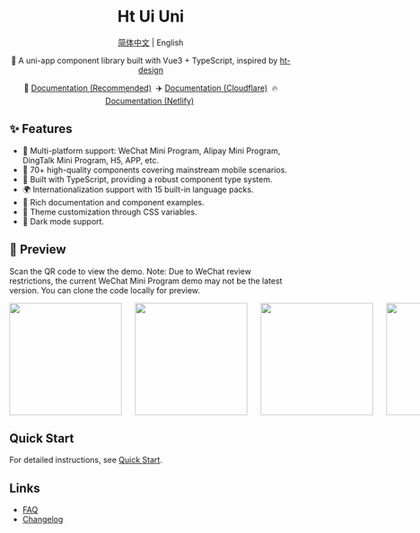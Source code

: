 <h1 align="center">Ht Ui Uni</h1>

<div align="center">
<p><a href="./README.md">简体中文</a> | English</p>
</div>

<p align="center">📱 A uni-app component library built with Vue3 + TypeScript, inspired by <a href="https://github.com/jd-ftf/ht-design-mini?tab=readme-ov-file">ht-design</a></p>

<p align="center">
  🚀 <a href="https://ht-ui-uni.cn">Documentation (Recommended)</a>&nbsp;
  ✈️ <a href="https://ht-ui-uni.pages.dev/">Documentation (Cloudflare)</a>&nbsp;
  🔥 <a href="https://ht-ui-uni.netlify.app/">Documentation (Netlify)</a>&nbsp;
</p>

## ✨ Features

- 🎯 Multi-platform support: WeChat Mini Program, Alipay Mini Program, DingTalk Mini Program, H5, APP, etc.
- 🚀 70+ high-quality components covering mainstream mobile scenarios.
- 💪 Built with TypeScript, providing a robust component type system.
- 🌍 Internationalization support with 15 built-in language packs.
- 📖 Rich documentation and component examples.
- 🎨 Theme customization through CSS variables.
- 🍭 Dark mode support.

## 📱 Preview

Scan the QR code to view the demo. Note: Due to WeChat review restrictions, the current WeChat Mini Program demo may not be the latest version. You can clone the code locally for preview.

<p style="display:flex;gap:24px">
<img src="https://ht-ui-uni.cn/wx.jpg" width="200" height="200"/>
<img src="https://ht-ui-uni.cn/alipay.png" width="200" height="200" />
<img src="https://ht-ui-uni.cn/h5.png" width="200" height="200" />
<img src="https://ht-ui-uni.cn/android.png" width="200" height="200" />
</p>

## Quick Start

For detailed instructions, see [Quick Start](https://ht-ui-uni.cn/guide/quick-use.html).

## Links

- [FAQ](https://ht-ui-uni.cn/guide/common-problems.html)
- [Changelog](https://ht-ui-uni.cn/guide/changelog.html)

